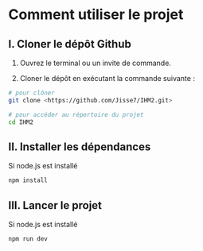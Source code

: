 # Comment utiliser le projet 

## I. Cloner le dépôt Github

1. Ouvrez le terminal ou un invite de commande.

2. Cloner le dépôt en exécutant la commande suivante : 

```bash
# pour clôner
git clone <https://github.com/Jisse7/IHM2.git>
```
```bash
# pour accéder au répertoire du projet 
cd IHM2
```
## II. Installer les dépendances

Si node.js est installé 

```bash
npm install
```

## III. Lancer le projet

Si node.js est installé

```bash
npm run dev
```
